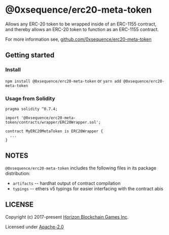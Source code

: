 @0xsequence/erc20-meta-token
============================

Allows any ERC-20 token to be wrapped inside of an ERC-1155 contract, and thereby
allows an ERC-20 token to function as an ERC-1155 contract.

For more information see, [github.com/0xsequence/erc20-meta-token](https://github.com/0xsequence/erc20-meta-token)


## Getting started

### Install

`npm install @0xsequence/erc20-meta-token` or `yarn add @0xsequence/erc20-meta-token`

### Usage from Solidity

```solidity
pragma solidity ^0.7.4;

import '@0xsequence/erc20-meta-token/contracts/wrapper/ERC20Wrapper.sol';

contract MyERC20MetaToken is ERC20Wrapper {
  ...
}
```

## NOTES

`@0xsequence/erc20-meta-token` includes the following files in its package distribution:

* `artifacts` -- hardhat output of contract compilation
* `typings` -- ethers v5 typings for easier interfacing with the contract abis


## LICENSE

Copyright (c) 2017-present [Horizon Blockchain Games Inc](https://horizon.io).

Licensed under [Apache-2.0](https://github.com/0xsequence/erc-1155/blob/master/LICENSE)

